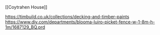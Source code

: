 [[Coytrahen House]]

https://timbuild.co.uk/collections/decking-and-timber-paints
https://www.diy.com/departments/blooma-luiro-picket-fence-w-1-8m-h-1m/1687129_BQ.prd